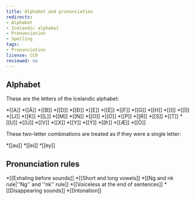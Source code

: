```yaml
---
title: Alphabet and pronunciation
redirects:
- Alphabet
- Icelandic alphabet
- Pronunciation
- Spelling
tags:
- Pronunciation
license: CC0
reviewed: no
---
```


<!--[[Introduction to Icelandic spelling]]-->
## Alphabet
These are the letters of the Icelandic alphabet:

*[[A]]
*[[Á]]
*[[B]]
*[[D]]
*[[Ð]]
*[[E]]
*[[É]]
*[[F]]
*[[G]]
*[[H]]
*[[I]]
*[[Í]]
*[[J]]
*[[K]]
*[[L]]
*[[M]]
*[[N]]
*[[O]]
*[[Ó]]
*[[P]]
*[[R]]
*[[S]]
*[[T]]
*[[U]]
*[[Ú]]
*[[V]]
*[[X]]
*[[Y]]
*[[Ý]]
*[[Þ]]
*[[Æ]]
*[[Ö]]

These two-letter combinations are treated as if they were a single letter:

*[[au]]
*[[ei]]
*[[ey]]

<!--
## Vowels
The following letters are pronounced like one sound:

*[[A]], [[E]], [[I]], [[Í]], [[O]], [[U]], [[Ú]], [[Y]], [[Ý]], [[Ö]]

While these letters and letter clusters are a mixture of two sounds:

*[[Á]] – pronounced "aú"
*[[AU]] – pronounced "öí"
*[[EI]] / [[EY]] – pronounced "eí"
*[[É]] – pronounced "je"
*[[Ó]] – pronounced "oú"
*[[Æ]] – pronounced "aí"

-->
## Pronunciation rules

*[[Exhaling before sounds]]
*[[Short and long vowels]]
*[[Ng and nk rule|''Ng'' and ''nk'' rule]]
*[[Voiceless at the end of sentences]]
*[[Disappearing sounds]]
*[[Intonation]]

